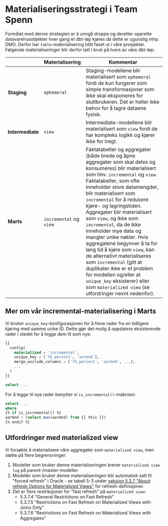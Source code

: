 # Materialiseringsstrategi i Team Spenn

Formålet med denne strategien er å unngå droppe og deretter opprette datavarehusobjekter hver gang et dbt-løp kjøres da dette er ugunstig mhp. DMO. Derfor har `table`-materialisering blitt faset ut i våre prosjekter. Følgende materialiseringer blir derfor tatt i bruk på tvers av våre dbt-løp:

|                  | Materialisering         | Kommentar                                                                                                                                                                                                                                                                                                                                                                                                                                                                                                                                                                                                                                                                                |
|------------------|-------------------------|------------------------------------------------------------------------------------------------------------------------------------------------------------------------------------------------------------------------------------------------------------------------------------------------------------------------------------------------------------------------------------------------------------------------------------------------------------------------------------------------------------------------------------------------------------------------------------------------------------------------------------------------------------------------------------------|
| **Staging**      | `ephemeral`             | Staging-modellene blir materialisert som `ephemeral` fordi de kun fungerer som simple transformasjoner som ikke skal eksponeres for sluttbrukeren. Det er heller ikke behov for å lagre dataene fysisk.                                                                                                                                                                                                                                                                                                                                                                                                                                                                                  |
| **Intermediate** | `view`                  | Intermediate-modellene blir materialisert som `view` fordi de har kompleks logikk og kjører ikke for tregt.                                                                                                                                                                                                                                                                                                                                                                                                                                                                                                                                                                              |
| **Marts**        | `incremental` og `view` | Faktatabeller og aggregater (både brede og åpne aggregater som skal deles og konsumeres) blir materialisert som hhv. `incremental` og `view`. Faktatabeller, som ofte inneholder store datamengder, blir materialisert som `incremental` for å redusere kjøre- og lagringstiden. Aggregater blir materialisert som `view`, og ikke som `incremental`, da de ikke inneholder mye data og mangler unike nøkler. Hvis aggregatene begynner å ta for lang tid å kjøre som `view`, kan de alternativt materialiseres som `incremental` (gitt at duplikater ikke er et problem for modellen og/eller at `unique_key` eksisterer) eller som `materialized view` (se utfordringer nevnt nedenfor). |  

## Mer om vår incremental-materialisering i Marts

Vi bruker `unique_key`-konfigurasjonen for å finne rader fra en tidligere kjøring med samme unike ID. Dette gjør det mulig å oppdatere eksisterende rader i stedet for å legge dem til som nye:

```sql
{{
  config(
    materialized = 'incremental',
    unique_key = ['fk_person1', 'aarmnd'],
    merge_exclude_columns = ['fk_person1', 'aarmnd', ...],
    ...
  )
}}

select ...
```
For å legge til nye rader benytter vi `is_incremental()`-makroen:
```sql
select ...
where 
{% if is_incremental() %}
aarmnd > (select max(aarmnd) from {{ this }})
{% endif %}
```

## Utfordringer med materialized view

Vi forsøkte å materialisere våre aggregater som `materialized view`, men støtte på flere begrensninger:

1. Modeller som bruker denne materialiseringen krever `materialized view log` på parent-/master-modeller.
2. Modeller som bruker denne materialiseringen blir automatisk satt til "forced refresh" i Oracle - se tabell 5-3 under [seksjon 5.3.7 "About refresh Options for Materialized Views"](https://docs.oracle.com/en/database/oracle/oracle-database/12.2/dwhsg/basic-materialized-views.html#GUID-11109A1B-1E8A-4F10-9BB3-DEB4D1AAEC36) for refresh-definisjoner.
3. Det er flere restriksjoner for "fast refresh" på `materialized view`:
    - 5.3.7.4 "General Restrictions on Fast Refresh"
    - 5.3.7.5 "Restrictions on Fast Refresh on Materialized Views with Joins Only"
    - 5.3.7.6 "Restrictions on Fast Refresh on Materialized Views with Aggregates"